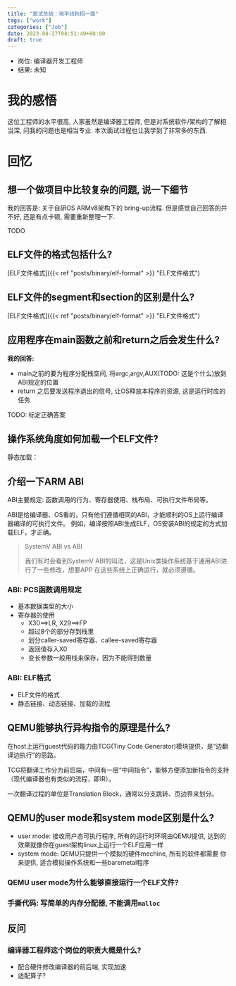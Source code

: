 ```yaml
---
title: "面试总结：地平线秋招一面"
tags: ["work"]
categories: ["Job"]
date: 2023-08-27T08:51:49+08:00
draft: true
---
```

- 岗位: 编译器开发工程师
- 结果: 未知

# 我的感悟
这位工程师的水平很高, 人家虽然是编译器工程师, 但是对系统软件/架构的了解相当深,
问我的问题也是相当专业. 本次面试过程也让我学到了非常多的东西.

# 回忆

## 想一个做项目中比较复杂的问题, 说一下细节

我的回答是: 关于自研OS ARMv8架构下的 bring-up流程. 但是感觉自己回答的并不好,
还是有点卡顿, 需要重新整理一下.

TODO

## ELF文件的格式包括什么?
[ELF文件格式]({{< ref "posts/binary/elf-format" >}} "ELF文件格式")

## ELF文件的segment和section的区别是什么?
[ELF文件格式]({{< ref "posts/binary/elf-format" >}} "ELF文件格式")


## 应用程序在main函数之前和return之后会发生什么?
**我的回答:**
- main之前的要为程序分配栈空间, 将argc,argv,AUX(TODO: 
这是个什么)放到ABI规定的位置
- return 之后要发送程序退出的信号, 让OS释放本程序的资源, 这是运行时库的任务

TODO: 标定正确答案

## 操作系统角度如何加载一个ELF文件?
静态加载：



## 介绍一下ARM ABI

ABI主要规定: 函数调用的行为、寄存器使用、栈布局、可执行文件布局等。

ABI是给编译器、OS看的，只有他们遵循相同的ABI，才能顺利的OS上运行编译器编译的可执行文件。
例如，编译按照ABI生成ELF，OS安装ABI的规定的方式加载ELF，才正确。

>SystemV ABI vs ABI
>
>我们有时会看到SystemV ABI的叫法，这是Unix类操作系统基于通用ABI进行了一些修改，想要APP
>在这些系统上正确运行，就必须遵循。
### ABI: PCS函数调用规定
- 基本数据类型的大小
- 寄存器的使用
  - X30==>LR, X29==>FP
  - 超过8个的部分存到栈里
  - 划分caller-saved寄存器、callee-saved寄存器
  - 返回值存入X0
  - 变长参数一般用栈来保存，因为不能得到数量

### ABI: ELF格式
- ELF文件的格式
- 静态链接、动态链接、加载的流程



## QEMU能够执行异构指令的原理是什么?

在host上运行guest代码的能力由TCG(Tiny Code Generator)模块提供，是“边翻译边执行”的思路。

TCG将翻译工作分为前后端，中间有一层“中间指令”，能够方便添加新指令的支持（现代编译器也有类似的流程，即IR）。

一次翻译过程的单位是Translation Block，通常以分支跳转、页边界来划分。

## QEMU的user mode和system mode区别是什么?
- user mode: 接收用户态可执行程序, 所有的运行时环境由QEMU提供, 
  达到的效果就像你在guest架构linux上运行一个ELF应用一样
- system mode: QEMU只提供一个模拟的硬件mechine, 所有的软件都需要
  你来提供, 适合模拟操作系统和一些baremetal程序

### QEMU user mode为什么能够直接运行一个ELF文件?

### 手撕代码: 写简单的内存分配器, 不能调用`malloc`


## 反问

### 编译器工程师这个岗位的职责大概是什么?
- 配合硬件修改编译器的前后端, 实现加速
- 适配算子?
